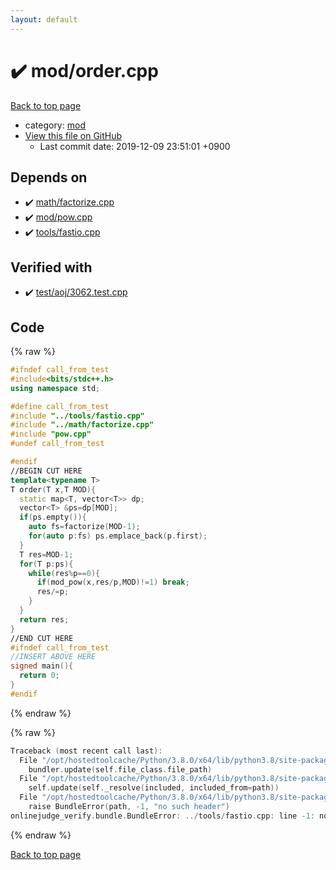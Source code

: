```yaml
---
layout: default
---
```


<!-- mathjax config similar to math.stackexchange -->
<script type="text/javascript" async
  src="https://cdnjs.cloudflare.com/ajax/libs/mathjax/2.7.5/MathJax.js?config=TeX-MML-AM_CHTML">
</script>
<script type="text/x-mathjax-config">
  MathJax.Hub.Config({
    TeX: { equationNumbers: { autoNumber: "AMS" }},
    tex2jax: {
      inlineMath: [ ['$','$'] ],
      processEscapes: true
    },
    "HTML-CSS": { matchFontHeight: false },
    displayAlign: "left",
    displayIndent: "2em"
  });
</script>

<script type="text/javascript" src="https://cdnjs.cloudflare.com/ajax/libs/jquery/3.4.1/jquery.min.js"></script>
<script src="https://cdn.jsdelivr.net/npm/jquery-balloon-js@1.1.2/jquery.balloon.min.js" integrity="sha256-ZEYs9VrgAeNuPvs15E39OsyOJaIkXEEt10fzxJ20+2I=" crossorigin="anonymous"></script>
<script type="text/javascript" src="../../assets/js/copy-button.js"></script>
<link rel="stylesheet" href="../../assets/css/copy-button.css" />


# :heavy_check_mark: mod/order.cpp

<a href="../../index.html">Back to top page</a>

* category: <a href="../../index.html#ad148a3ca8bd0ef3b48c52454c493ec5">mod</a>
* <a href="{{ site.github.repository_url }}/blob/master/mod/order.cpp">View this file on GitHub</a>
    - Last commit date: 2019-12-09 23:51:01 +0900




## Depends on

* :heavy_check_mark: <a href="../math/factorize.cpp.html">math/factorize.cpp</a>
* :heavy_check_mark: <a href="pow.cpp.html">mod/pow.cpp</a>
* :heavy_check_mark: <a href="../tools/fastio.cpp.html">tools/fastio.cpp</a>


## Verified with

* :heavy_check_mark: <a href="../../verify/test/aoj/3062.test.cpp.html">test/aoj/3062.test.cpp</a>


## Code

<a id="unbundled"></a>
{% raw %}
```cpp
#ifndef call_from_test
#include<bits/stdc++.h>
using namespace std;

#define call_from_test
#include "../tools/fastio.cpp"
#include "../math/factorize.cpp"
#include "pow.cpp"
#undef call_from_test

#endif
//BEGIN CUT HERE
template<typename T>
T order(T x,T MOD){
  static map<T, vector<T>> dp;
  vector<T> &ps=dp[MOD];
  if(ps.empty()){
    auto fs=factorize(MOD-1);
    for(auto p:fs) ps.emplace_back(p.first);
  }
  T res=MOD-1;
  for(T p:ps){
    while(res%p==0){
      if(mod_pow(x,res/p,MOD)!=1) break;
      res/=p;
    }
  }
  return res;
}
//END CUT HERE
#ifndef call_from_test
//INSERT ABOVE HERE
signed main(){
  return 0;
}
#endif

```
{% endraw %}

<a id="bundled"></a>
{% raw %}
```cpp
Traceback (most recent call last):
  File "/opt/hostedtoolcache/Python/3.8.0/x64/lib/python3.8/site-packages/onlinejudge_verify/docs.py", line 345, in write_contents
    bundler.update(self.file_class.file_path)
  File "/opt/hostedtoolcache/Python/3.8.0/x64/lib/python3.8/site-packages/onlinejudge_verify/bundle.py", line 156, in update
    self.update(self._resolve(included, included_from=path))
  File "/opt/hostedtoolcache/Python/3.8.0/x64/lib/python3.8/site-packages/onlinejudge_verify/bundle.py", line 54, in _resolve
    raise BundleError(path, -1, "no such header")
onlinejudge_verify.bundle.BundleError: ../tools/fastio.cpp: line -1: no such header

```
{% endraw %}

<a href="../../index.html">Back to top page</a>

